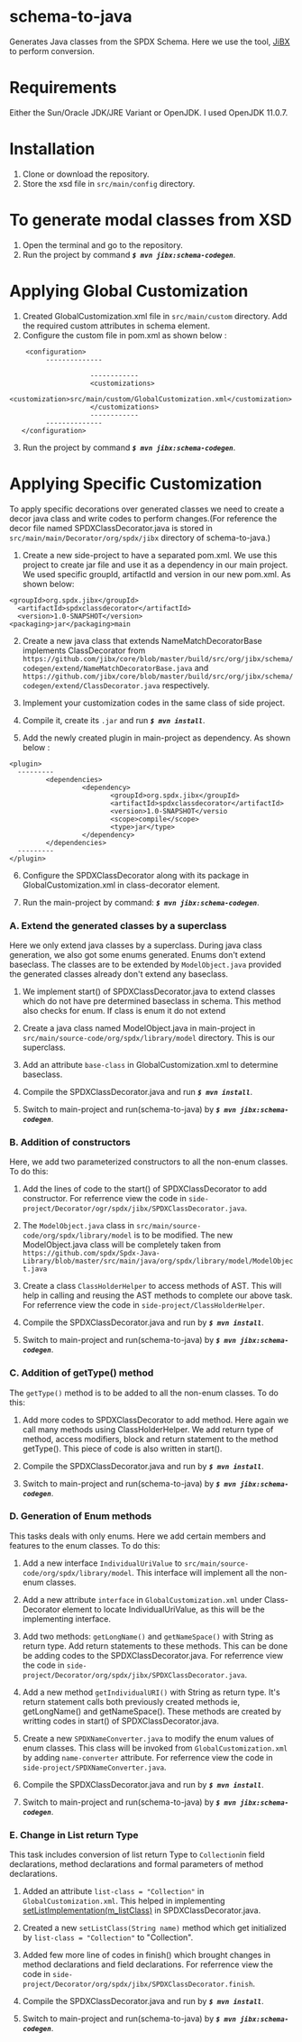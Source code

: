 # schema-to-java
Generates Java classes from the SPDX Schema. Here we use the tool, [JiBX](http://jibx.sourceforge.net/index.html) to perform conversion.


# Requirements
Either the Sun/Oracle JDK/JRE Variant or OpenJDK. 
I used OpenJDK 11.0.7.

# Installation
1. Clone or download the repository.
2. Store the xsd file in ```src/main/config``` directory.


# To generate modal classes from XSD
1. Open the terminal and go to the repository.
2. Run the project by command <I>**```$ mvn jibx:schema-codegen```**</I>.


# Applying Global Customization
1. Created GlobalCustomization.xml file in ```src/main/custom``` directory. Add the required custom attributes in schema element.
2. Configure the custom file in pom.xml as shown below :
```
	<configuration>
         --------------

                    ------------
                    <customizations>
                                <customization>src/main/custom/GlobalCustomization.xml</customization>
                    </customizations>
                    ------------
         --------------
   </configuration>      
```
3. Run the project by command <I>**```$ mvn jibx:schema-codegen```**</I>.



# Applying Specific Customization

To apply specific decorations over generated classes we need to create a decor java class and write codes to perform changes.(For reference the decor file named SPDXClassDecorator.java is stored in ```src/main/main/Decorator/org/spdx/jibx``` directory of schema-to-java.)

1. Create a new side-project to have a separated pom.xml. We use this project to create jar file and use it as a dependency in our main project.
We used specific groupId, artifactId and version in our new pom.xml. As shown below:
```
<groupId>org.spdx.jibx</groupId>
  <artifactId>spdxclassdecorator</artifactId>
  <version>1.0-SNAPSHOT</version>
<packaging>jar</packaging>main
```


2. Create a new java class that extends NameMatchDecoratorBase implements ClassDecorator from ```https://github.com/jibx/core/blob/master/build/src/org/jibx/schema/codegen/extend/NameMatchDecoratorBase.java``` and ```https://github.com/jibx/core/blob/master/build/src/org/jibx/schema/codegen/extend/ClassDecorator.java``` respectively.

3. Implement your customization codes in the same class of side project.

4. Compile it, create its ```.jar``` and run <I>**```$ mvn install```**</I>.

5. Add the newly created plugin in main-project as dependency. As shown below :
```
<plugin>
  ---------
         <dependencies>
                  <dependency>
                         <groupId>org.spdx.jibx</groupId>
                         <artifactId>spdxclassdecorator</artifactId>       
                         <version>1.0-SNAPSHOT</versio
                         <scope>compile</scope>
                         <type>jar</type>
                  </dependency>
         </dependencies>
  ---------
</plugin>
```
6. Configure the SPDXClassDecorator along with its package in GlobalCustomization.xml in class-decorator element.  

7. Run the main-project by command: <I>**```$ mvn jibx:schema-codegen```**</I>.



**<h3>A. Extend the generated classes by a superclass </h3>**
Here we only extend java classes by a superclass. During java class generation, we also got some enums generated. Enums don't extend baseclass.
The classes are to be extended by ```ModelObject.java``` provided the generated classes already don't extend any baseclass.

1. We implement start() of SPDXClassDecorator.java to extend classes which do not have pre determined baseclass in schema. This method also checks for enum. If class is enum it do not extend

2. Create a java class named ModelObject.java in main-project in ```src/main/source-code/org/spdx/library/model``` directory. This is our superclass.

3. Add an attribute ```base-class``` in GlobalCustomization.xml to determine baseclass.

4. Compile the SPDXClassDecorator.java and run <I>**```$ mvn install```**</I>. 

5. Switch to main-project and run(schema-to-java) by <I>**```$ mvn jibx:schema-codegen```**</I>.



 **<h3>B. Addition of constructors </h3>**
 Here, we add two parameterized constructors to all the non-enum classes. 
 To do this:
 
 1. Add the lines of code to the start() of SPDXClassDecorator to add constructor. For referrence view the code in ```side-project/Decorator/ogr/spdx/jibx/SPDXClassDecorator.java```. 
 
 2. The ```ModelObject.java``` class in ```src/main/source-code/org/spdx/library/model``` is to be modified. The new ModelObject.java class will be completely taken from ```https://github.com/spdx/Spdx-Java-Library/blob/master/src/main/java/org/spdx/library/model/ModelObject.java```
  
 3. Create a class ```ClassHolderHelper``` to access methods of AST. This will help in calling and reusing the AST methods to complete our above task. For referrence view the code in ```side-project/ClassHolderHelper```.
  
 4. Compile the SPDXClassDecorator.java and run by <I>**```$ mvn install```**</I>.
 
 5. Switch to main-project and run(schema-to-java) by <I>**```$ mvn jibx:schema-codegen```**</I>.
 
 
 
 **<h3>C. Addition of getType() method</h3>**
 The ```getType()``` method is to be added to all the non-enum classes.
 To do this:
 
 1. Add more codes to SPDXClassDecorator to add method. Here again we call many methods using ClassHolderHelper. We add return type of method, access modifiers, block and return statement to the method getType(). This piece of code is also written in start().
  
 2. Compile the SPDXClassDecorator.java and run by <I>**```$ mvn install```**</I>.
 
 3. Switch to main-project and run(schema-to-java) by <I>**```$ mvn jibx:schema-codegen```**</I>.
 
 
 
 **<h3>D. Generation of Enum methods</h3>**
 This tasks deals with only enums. Here we add certain members and features to the enum classes.
 To do this:
 
 1. Add a new interface ```IndividualUriValue``` to ```src/main/source-code/org/spdx/library/model```. This interface will implement all the non-enum classes.
 
 2. Add a new attribute ```interface``` in ```GlobalCustomization.xml``` under Class-Decorator element to locate IndividualUriValue, as this will be the implementing interface.
 
 3. Add two methods: ```getLongName()``` and ```getNameSpace()``` with String as return type. Add return statements to these methods. This can be done be adding codes to the SPDXClassDecorator.java. For referrence view the code in ```side-project/Decorator/org/spdx/jibx/SPDXClassDecorator.java```. 
  
 4. Add a new method ```getIndividualURI()``` with String as return type. It's return statement calls both previously created methods ie, getLongName() and getNameSpace(). These methods are created by writting codes in start() of SPDXClassDecorator.java.
 
 5. Create a new ```SPDXNameConverter.java``` to modify the enum values of enum classes. This class will be invoked from ```GlobalCustomization.xml``` by adding ```name-converter``` attribute. For referrence view the code in ```side-project/SPDXNameConverter.java```.
 
 6. Compile the SPDXClassDecorator.java and run by <I>**```$ mvn install```**</I>.
 
 7. Switch to main-project and run(schema-to-java) by <I>**```$ mvn jibx:schema-codegen```**</I>.
 
 
  **<h3>E. Change in List return Type</h3>**
  This task includes conversion of list return Type to ```Collection```in field declarations, method declarations and formal parameters of method declarations.
  
  1. Added an attribute ```list-class = "Collection"``` in ```GlobalCustomization.xml```. This helped in implementing [setListImplementation(m_listClass)](https://github.com/jibx/core/blob/65f9dd8bda1e3125179b7226e9165f11d3274547/build/src/org/jibx/schema/codegen/extend/ListImplementationDecorator.java#L59) in SPDXClassDecorator.java.
  
  2. Created a new ```setListClass(String name)``` method which get initialized by ```list-class = "Collection"``` to "Collection".
  
  3. Added few more line of codes in finish() which brought changes in method declarations and field declarations.  For referrence view the code in ```side-project/Decorator/org/spdx/jibx/SPDXClassDecorator.finish```. 
  
  4. Compile the SPDXClassDecorator.java and run by <I>**```$ mvn install```**</I>.
  
  5. Switch to main-project and run(schema-to-java) by <I>**```$ mvn jibx:schema-codegen```**</I>.
 
 
 
  

 




